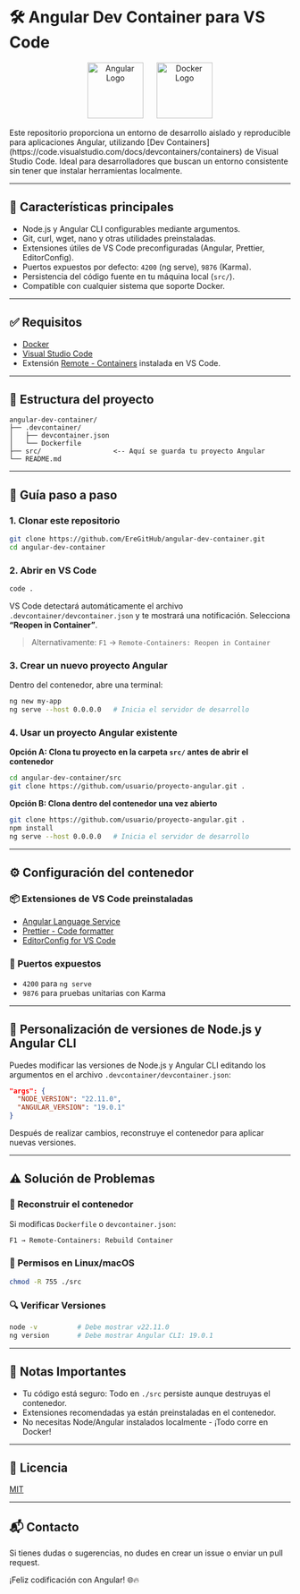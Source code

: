 # 🛠️ Angular Dev Container para VS Code

<p align="center">
  <img src="https://angular.io/assets/images/logos/angular/angular.svg" alt="Angular Logo" width="100" style="margin-right: 20px;"/>
  <img src="https://www.docker.com/wp-content/uploads/2022/03/Moby-logo.png" alt="Docker Logo" width="100"/>
</p>
Este repositorio proporciona un entorno de desarrollo aislado y reproducible para aplicaciones Angular, utilizando [Dev Containers](https://code.visualstudio.com/docs/devcontainers/containers) de Visual Studio Code. Ideal para desarrolladores que buscan un entorno consistente sin tener que instalar herramientas localmente.

---

## 🚀 Características principales

- Node.js y Angular CLI configurables mediante argumentos.
- Git, curl, wget, nano y otras utilidades preinstaladas.
- Extensiones útiles de VS Code preconfiguradas (Angular, Prettier, EditorConfig).
- Puertos expuestos por defecto: `4200` (ng serve), `9876` (Karma).
- Persistencia del código fuente en tu máquina local (`src/`).
- Compatible con cualquier sistema que soporte Docker.

---

## ✅ Requisitos

- [Docker](https://www.docker.com/products/docker-desktop)
- [Visual Studio Code](https://code.visualstudio.com/)
- Extensión [Remote - Containers](https://marketplace.visualstudio.com/items?itemName=ms-vscode-remote.remote-containers) instalada en VS Code.

---

## 📁 Estructura del proyecto

```plaintext
angular-dev-container/
├── .devcontainer/
│   ├── devcontainer.json
│   └── Dockerfile
├── src/                  <-- Aquí se guarda tu proyecto Angular
└── README.md
```

---

## 🧭 Guía paso a paso

### 1. Clonar este repositorio

```bash
git clone https://github.com/EreGitHub/angular-dev-container.git
cd angular-dev-container
```

### 2. Abrir en VS Code

```bash
code .
```

VS Code detectará automáticamente el archivo `.devcontainer/devcontainer.json` y te mostrará una notificación. Selecciona **“Reopen in Container”**.

> Alternativamente: `F1` → `Remote-Containers: Reopen in Container`

### 3. Crear un nuevo proyecto Angular

Dentro del contenedor, abre una terminal:

```bash
ng new my-app
ng serve --host 0.0.0.0   # Inicia el servidor de desarrollo
```

### 4. Usar un proyecto Angular existente

**Opción A: Clona tu proyecto en la carpeta `src/` antes de abrir el contenedor**

```bash
cd angular-dev-container/src
git clone https://github.com/usuario/proyecto-angular.git .
```

**Opción B: Clona dentro del contenedor una vez abierto**

```bash
git clone https://github.com/usuario/proyecto-angular.git .
npm install
ng serve --host 0.0.0.0   # Inicia el servidor de desarrollo
```

---

## ⚙️ Configuración del contenedor

### 📦 Extensiones de VS Code preinstaladas

- [Angular Language Service](https://marketplace.visualstudio.com/items?itemName=Angular.ng-template)
- [Prettier - Code formatter](https://marketplace.visualstudio.com/items?itemName=esbenp.prettier-vscode)
- [EditorConfig for VS Code](https://marketplace.visualstudio.com/items?itemName=EditorConfig.EditorConfig)

### 🔌 Puertos expuestos

- `4200` para `ng serve`
- `9876` para pruebas unitarias con Karma

---

## 🔧 Personalización de versiones de Node.js y Angular CLI

Puedes modificar las versiones de Node.js y Angular CLI editando los argumentos en el archivo `.devcontainer/devcontainer.json`:

```json
"args": {
  "NODE_VERSION": "22.11.0",
  "ANGULAR_VERSION": "19.0.1"
}
```

Después de realizar cambios, reconstruye el contenedor para aplicar nuevas versiones.

---

## ⚠️ Solución de Problemas

### 🔄 Reconstruir el contenedor

Si modificas `Dockerfile` o `devcontainer.json`:

```bash
F1 → Remote-Containers: Rebuild Container
```

### 🛑 Permisos en Linux/macOS

```bash
chmod -R 755 ./src
```

### 🔍 Verificar Versiones

```bash
node -v          # Debe mostrar v22.11.0
ng version       # Debe mostrar Angular CLI: 19.0.1
```

---

## 📌 Notas Importantes

- Tu código está seguro: Todo en `./src` persiste aunque destruyas el contenedor.
- Extensiones recomendadas ya están preinstaladas en el contenedor.
- No necesitas Node/Angular instalados localmente - ¡Todo corre en Docker!

---

## 📄 Licencia

[MIT](LICENSE)

---

## 📬 Contacto

Si tienes dudas o sugerencias, no dudes en crear un issue o enviar un pull request.

¡Feliz codificación con Angular! 🌐🔥